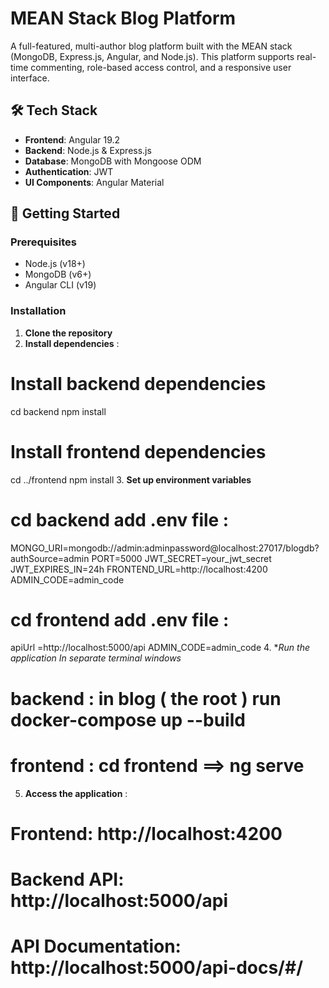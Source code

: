 # MEAN Stack Blog Platform

A full-featured, multi-author blog platform built with the MEAN stack (MongoDB, Express.js, Angular, and Node.js). This platform supports real-time commenting, role-based access control, and a responsive user interface.


## 🛠️ Tech Stack

- **Frontend**: Angular 19.2
- **Backend**: Node.js & Express.js
- **Database**: MongoDB with Mongoose ODM
- **Authentication**: JWT
- **UI Components**: Angular Material

## 🚀 Getting Started

### Prerequisites

- Node.js (v18+)
- MongoDB (v6+)
- Angular CLI (v19)

### Installation

1. **Clone the repository**
2. **Install dependencies** :
 # Install backend dependencies
cd backend
npm install

# Install frontend dependencies
cd ../frontend
npm install
3. **Set up environment variables**
 #  cd backend add .env file : 
MONGO_URI=mongodb://admin:adminpassword@localhost:27017/blogdb?authSource=admin
PORT=5000
JWT_SECRET=your_jwt_secret
JWT_EXPIRES_IN=24h
FRONTEND_URL=http://localhost:4200
ADMIN_CODE=admin_code
# cd frontend add .env file : 
apiUrl =http://localhost:5000/api
ADMIN_CODE=admin_code
4. **Run the application In separate terminal windows*
  # backend : in blog ( the root ) run docker-compose up --build 
  # frontend : cd frontend ==> ng serve 
5. **Access the application** :
 # Frontend: http://localhost:4200
 # Backend API: http://localhost:5000/api
 # API Documentation: http://localhost:5000/api-docs/#/




